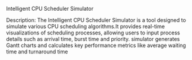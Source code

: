 Intelligent CPU Scheduler Simulator

Description:
The Intelligent CPU Scheduler Simulator is a tool designed to simulate various CPU scheduling algorithms.It provides real-time visualizations of scheduling processes, allowing users to input process details such as arrival time, burst time and priority. simulator generates Gantt charts and calculates key performance metrics like average waiting time and turnaround time
